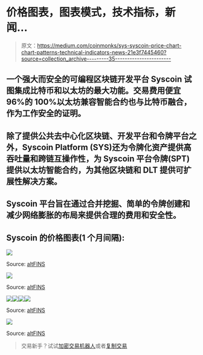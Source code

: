 # 价格图表，图表模式，技术指标，新闻…

> 原文：<https://medium.com/coinmonks/sys-syscoin-price-chart-chart-patterns-technical-indicators-news-21e3f7445460?source=collection_archive---------35----------------------->

## 一个强大而安全的可编程区块链开发平台 Syscoin 试图集成比特币和以太坊的最大功能。交易费用便宜 96%的 100%以太坊兼容智能合约也与比特币融合，作为工作安全的证明。

## 除了提供公共去中心化区块链、开发平台和令牌平台之外，Syscoin Platform (SYS)还为令牌化资产提供高吞吐量和跨链互操作性，为 Syscoin 平台令牌(SPT)提供以太坊智能合约，为其他区块链和 DLT 提供可扩展性解决方案。

## Syscoin 平台旨在通过合并挖掘、简单的令牌创建和减少网络膨胀的布局来提供合理的费用和安全性。

## Syscoin 的价格图表(1 个月间隔):

![](img/c59bc664617b82a29adeabc2971697a0.png)

Source: [altFINS](https://altfins.com/screener)

![](img/b696db61e796d3d57124600d5e9d34ac.png)

Source: [altFINS](https://altfins.com/screener)

![](img/9c5b5e6df25e9151e0b67a386d9a52e2.png)![](img/78f422c2aa7547ff998dbeb8fd43743b.png)![](img/23abdda098a64522fb8a0c8398db7cfb.png)![](img/03cd2f1e8448a1e86a8051169061e1a7.png)

Source: [altFINS](https://altfins.com/screener)

![](img/161a1d474af4afb0736a51b4865f212e.png)

Source: [altFINS](https://altfins.com/screener)

> 交易新手？试试[加密交易机器人](/coinmonks/crypto-trading-bot-c2ffce8acb2a)或者[复制交易](/coinmonks/top-10-crypto-copy-trading-platforms-for-beginners-d0c37c7d698c)